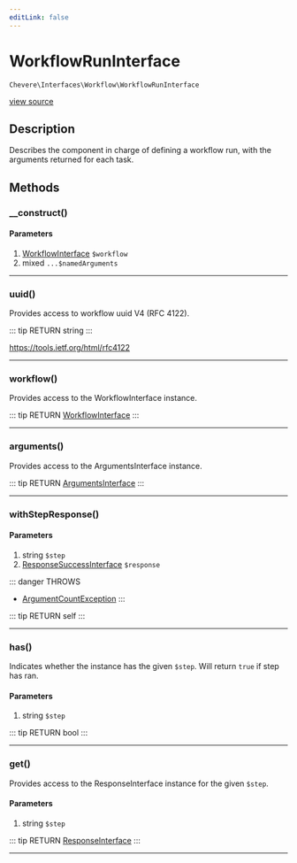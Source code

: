 ```yaml
---
editLink: false
---
```


# WorkflowRunInterface

`Chevere\Interfaces\Workflow\WorkflowRunInterface`

[view source](https://github.com/chevere/chevere/blob/master/src/Chevere/Interfaces/Workflow/WorkflowRunInterface.php)

## Description

Describes the component in charge of defining a workflow run, with the arguments returned for each task.

## Methods

### __construct()

#### Parameters

1. [WorkflowInterface](./WorkflowInterface.md) `$workflow`
2. mixed `...$namedArguments`

---

### uuid()

Provides access to workflow uuid V4 (RFC 4122).

::: tip RETURN
string
:::

https://tools.ietf.org/html/rfc4122

---

### workflow()

Provides access to the WorkflowInterface instance.

::: tip RETURN
[WorkflowInterface](./WorkflowInterface.md)
:::

---

### arguments()

Provides access to the ArgumentsInterface instance.

::: tip RETURN
[ArgumentsInterface](../Parameter/ArgumentsInterface.md)
:::

---

### withStepResponse()

#### Parameters

1. string `$step`
2. [ResponseSuccessInterface](../Response/ResponseSuccessInterface.md) `$response`

::: danger THROWS
- [ArgumentCountException](../../Exceptions/Core/ArgumentCountException.md) 
:::

::: tip RETURN
self
:::

---

### has()

Indicates whether the instance has the given `$step`. Will return `true` if step has ran.

#### Parameters

1. string `$step`

::: tip RETURN
bool
:::

---

### get()

Provides access to the ResponseInterface instance for the given `$step`.

#### Parameters

1. string `$step`

::: tip RETURN
[ResponseInterface](../Response/ResponseInterface.md)
:::

---
